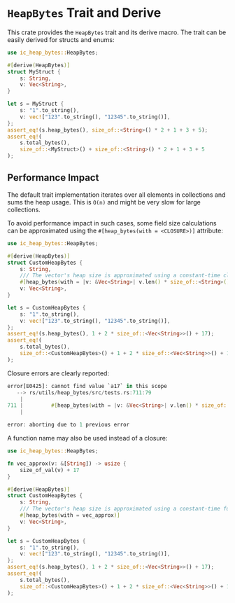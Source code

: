 `HeapBytes` Trait and Derive
============================

This crate provides the `HeapBytes` trait and its derive macro. The trait
can be easily derived for structs and enums:

```rust
use ic_heap_bytes::HeapBytes;

#[derive(HeapBytes)]
struct MyStruct {
    s: String,
    v: Vec<String>,
}

let s = MyStruct {
    s: "1".to_string(),
    v: vec!["123".to_string(), "12345".to_string()],
};
assert_eq!(s.heap_bytes(), size_of::<String>() * 2 + 1 + 3 + 5);
assert_eq!(
    s.total_bytes(),
    size_of::<MyStruct>() + size_of::<String>() * 2 + 1 + 3 + 5
);
```

Performance Impact
------------------

The default trait implementation iterates over all elements in collections
and sums the heap usage. This is `O(n)` and might be very slow for large collections.

To avoid performance impact in such cases, some field size calculations can be
approximated using the `#[heap_bytes(with = <CLOSURE>)]` attribute:

```rust
use ic_heap_bytes::HeapBytes;

#[derive(HeapBytes)]
struct CustomHeapBytes {
    s: String,
    /// The vector's heap size is approximated using a constant-time closure.
    #[heap_bytes(with = |v: &Vec<String>| v.len() * size_of::<String>() + 17)]
    v: Vec<String>,
}

let s = CustomHeapBytes {
    s: "1".to_string(),
    v: vec!["123".to_string(), "12345".to_string()],
};
assert_eq!(s.heap_bytes(), 1 + 2 * size_of::<Vec<String>>() + 17);
assert_eq!(
    s.total_bytes(),
    size_of::<CustomHeapBytes>() + 1 + 2 * size_of::<Vec<String>>() + 17
);
```

Closure errors are clearly reported:

```rust
error[E0425]: cannot find value `a17` in this scope
   --> rs/utils/heap_bytes/src/tests.rs:711:79
    |
711 |         #[heap_bytes(with = |v: &Vec<String>| v.len() * size_of::<String>() + a17)]
    |                                                                               ^^^ not found in this scope

error: aborting due to 1 previous error
```

A function name may also be used instead of a closure:

```rust
use ic_heap_bytes::HeapBytes;

fn vec_approx(v: &[String]) -> usize {
    size_of_val(v) + 17
}

#[derive(HeapBytes)]
struct CustomHeapBytes {
    s: String,
    /// The vector's heap size is approximated using a constant-time function.
    #[heap_bytes(with = vec_approx)]
    v: Vec<String>,
}

let s = CustomHeapBytes {
    s: "1".to_string(),
    v: vec!["123".to_string(), "12345".to_string()],
};
assert_eq!(s.heap_bytes(), 1 + 2 * size_of::<Vec<String>>() + 17);
assert_eq!(
    s.total_bytes(),
    size_of::<CustomHeapBytes>() + 1 + 2 * size_of::<Vec<String>>() + 17
);
```
